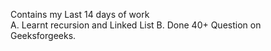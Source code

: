 Contains my Last 14 days of work<br>
A. Learnt recursion and Linked List
B. Done 40+ Question on Geeksforgeeks. 
